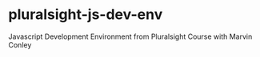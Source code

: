 # pluralsight-js-dev-env
Javascript Development Environment from Pluralsight Course with Marvin Conley
